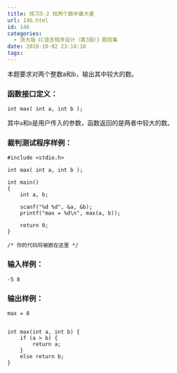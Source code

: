 ```yaml
---
title: 练习5-2 找两个数中最大者
url: 146.html
id: 146
categories:
  - 浙大版《C语言程序设计（第3版）》题目集
date: 2018-10-02 23:14:18
tags:
---
```


本题要求对两个整数a和b，输出其中较大的数。

### 函数接口定义：

    int max( int a, int b );
    

其中`a`和`b`是用户传入的参数，函数返回的是两者中较大的数。

### 裁判测试程序样例：

    #include <stdio.h>
    
    int max( int a, int b );
    
    int main()
    {    
        int a, b;
    
        scanf("%d %d", &a, &b);
        printf("max = %d\n", max(a, b));
    
        return 0;
    }
    
    /* 你的代码将被嵌在这里 */
    

### 输入样例：

    -5 8
    

### 输出样例：

    max = 8
    

    int max(int a, int b) {
    	if (a > b) {
    		return a;
    	}
    	else return b;
    }